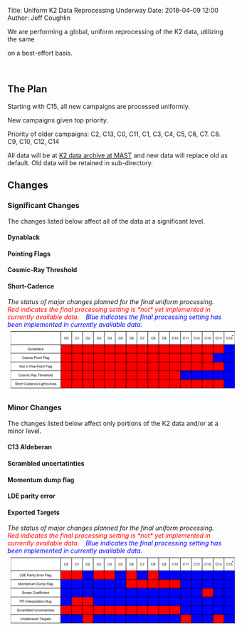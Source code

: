 Title: Uniform K2 Data Reprocessing Underway
Date: 2018-04-09 12:00
Author: Jeff Coughlin


We are performing a global, uniform reprocessing of the K2 data, utilizing the same

 on a best-effort basis.


<br>

## The Plan

Starting with C15, all new campaigns are processed uniformly.

New campaigns given top priority.

Priority of older campaigns: C2, C13, C0, C11, C1, C3, C4, C5, C6, C7. C8. C9, C10, C12, C14

All data will be at [K2 data archive at MAST](http://archive.stsci.edu/k2) and new data will replace old as default. Old data will be retained in sub-directory.


## Changes

### Significant Changes

The changes listed below affect all of the data at a significant level.

#### Dynablack

#### Pointing Flags

#### Cosmic-Ray Threshold


#### Short-Cadence



</div>
 <i>
 The status of major changes planned for the final uniform processing.
 <br>
 <font color="red">Red indicates the final processing setting is *not* yet implemented in currently available data.</font>
 &ensp;
 <font color="blue">Blue indicates the final processing setting has been implemented in currently available data.</font></span>
 </i>
 <a href="images/news/K2-Proc-Status-Major.png"><img class="img-responsive" style="padding:0.5em;" src="images/news/K2-Proc-Status-Major.png" id="k2-proc-status-major" alt="Status of K2 Processing Major Issues">
</a>
</div>


### Minor Changes

The changes listed below affect only portions of the K2 data and/or at a minor level.

#### C13 Aldeberan

#### Scrambled uncertatinties

#### Momentum dump flag

#### LDE parity error

#### Exported Targets


</div>
 <i>
 The status of major changes planned for the final uniform processing.
 <br>
 <font color="red">Red indicates the final processing setting is *not* yet implemented in currently available data.</font>
 &ensp;
 <font color="blue">Blue indicates the final processing setting has been implemented in currently available data.</font></span>
 </i>
 <a href="images/news/K2-Proc-Status-Minor.png"><img class="img-responsive" style="padding:0.5em;" src="images/news/K2-Proc-Status-Minor.png" id="k2-proc-status-major" alt="Status of K2 Processing Major Issues">
</a>
</div>
